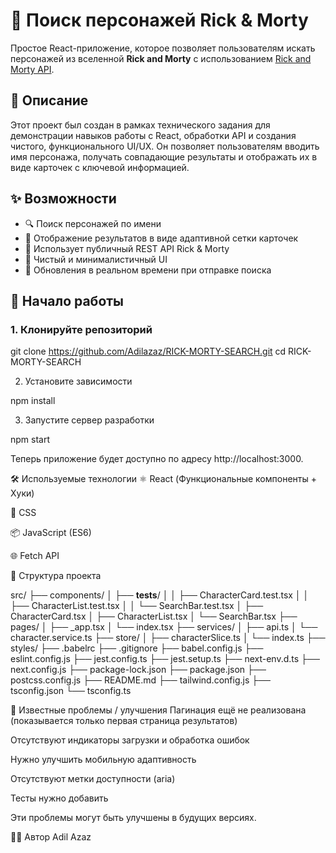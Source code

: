 # 🧪 Поиск персонажей Rick & Morty

Простое React-приложение, которое позволяет пользователям искать персонажей из вселенной **Rick and Morty** с использованием [Rick and Morty API](https://rickandmortyapi.com/).

## 🧾 Описание

Этот проект был создан в рамках технического задания для демонстрации навыков работы с React, обработки API и создания чистого, функционального UI/UX. Он позволяет пользователям вводить имя персонажа, получать совпадающие результаты и отображать их в виде карточек с ключевой информацией.

## ✨ Возможности

- 🔍 Поиск персонажей по имени
- 📄 Отображение результатов в виде адаптивной сетки карточек
- 📡 Использует публичный REST API Rick & Morty
- 🧼 Чистый и минималистичный UI
- 🔁 Обновления в реальном времени при отправке поиска

## 🚀 Начало работы

### 1. Клонируйте репозиторий

git clone https://github.com/Adilazaz/RICK-MORTY-SEARCH.git
cd RICK-MORTY-SEARCH

2. Установите зависимости

npm install

3. Запустите сервер разработки

npm start



Теперь приложение будет доступно по адресу http://localhost:3000.

🛠️ Используемые технологии
⚛️ React (Функциональные компоненты + Хуки)

💅 CSS

📦 JavaScript (ES6)

🌐 Fetch API

📂 Структура проекта

src/
├── components/
│   ├── __tests__/
│   │   ├── CharacterCard.test.tsx
│   │   ├── CharacterList.test.tsx
│   │   └── SearchBar.test.tsx
│   ├── CharacterCard.tsx
│   ├── CharacterList.tsx
│   └── SearchBar.tsx
├── pages/
│   ├── _app.tsx
│   └── index.tsx
├── services/
│   ├── api.ts
│   └── character.service.ts
├── store/
│   ├── characterSlice.ts
│   └── index.ts
├── styles/
├── .babelrc
├── .gitignore
├── babel.config.js
├── eslint.config.js
├── jest.config.ts
├── jest.setup.ts
├── next-env.d.ts
├── next.config.js
├── package-lock.json
├── package.json
├── postcss.config.js
├── README.md
├── tailwind.config.js
├── tsconfig.json
└── tsconfig.ts

🚧 Известные проблемы / улучшения
Пагинация ещё не реализована (показывается только первая страница результатов)

Отсутствуют индикаторы загрузки и обработка ошибок

Нужно улучшить мобильную адаптивность

Отсутствуют метки доступности (aria)

Тесты нужно добавить

Эти проблемы могут быть улучшены в будущих версиях.

🧑‍💻 Автор
Adil Azaz